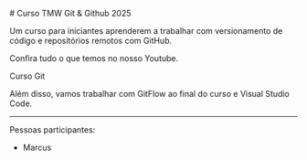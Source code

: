 \# Curso TMW Git \& Github 2025



Um curso para iniciantes aprenderem a trabalhar com versionamento de código e repositórios remotos com GitHub.

Confira tudo o que temos no nosso Youtube.

Curso Git

Além disso, vamos trabalhar com GitFlow ao final do curso e Visual Studio Code.



----



Pessoas participantes:



* Marcus

